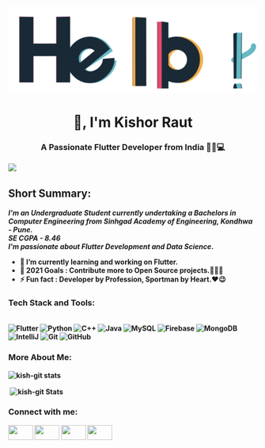 <p align="center"> <img src="hello.gif" alt="hello" /> </p>
<h1 align="center">👋, I'm  Kishor Raut</h1>
<h3 align="center">A Passionate Flutter Developer from India 👦🏻💻</h3>

![](https://visitor-badge.glitch.me/badge?page_id=kish-git.kish-git)


## Short Summary:

<b>_I'm an Undergraduate Student currently undertaking a Bachelors in Computer Engineering from Sinhgad Academy of Engineering, Kondhwa - Pune._ <br/> _SE CGPA - 8.46_
<br/> _I'm passionate about Flutter Development and Data Science_<b/>.
<br/>
  
- 🌱 I’m currently learning and working on <b>Flutter</b>.
- 🥅 2021 Goals : Contribute more to Open Source projects.👨🏻‍💻
- ⚡ Fun fact : **Developer by Profession, Sportman by Heart.❤😉**


### Tech Stack and Tools: 

</br>

<div class="row" padding = "70";>
<img alt="Flutter" src ="https://img.shields.io/badge/-Flutter-blue?logo=flutter&logoColor=white&style=plastic"/>  
<img alt="Python" src="https://img.shields.io/badge/-Python-yellow?logo=python&logoColor=white&style=plastic"/>  
<img alt="C++" src="https://img.shields.io/badge/-C++-darkblue?logo=c++&logoColor=white&style=plastic"/>  
<img alt="Java" src="https://img.shields.io/badge/-Java-orange?logo=java&logoColor=white&style=plastic"/>  
<img alt="MySQL" src="https://img.shields.io/badge/-MySQL-blue?logo=mysql&logoColor=white&style=plastic"/>  
<img alt="Firebase" src="https://img.shields.io/badge/-Firebase-yellow?logo=firebase&logoColor=white&style=plastic"/>  
<img alt="MongoDB" src ="https://img.shields.io/badge/-MongoDB-green?logo=mongodb&logoColor=white&style=plastic"/>  
<img alt="IntelliJ" src ="https://img.shields.io/badge/-IntelliJ-red?logo=intellij&logoColor=white&style=plastic"/>
  <img alt="Git" src="https://img.shields.io/badge/-Git-black?logo=git&logoColor=white&style=plastic"/> 
<img alt="GitHub" src="https://img.shields.io/badge/-GitHub-black?logo=github&logoColor=white&style=plastic"/>
</div>

### More About Me:

<p><img align="center" src="https://github-readme-stats.vercel.app/api/top-langs/?username=kish-git&layout=compact&langs_count=8" alt="kish-git stats" /></p>
  
<p>&nbsp;<img align="center" src="https://github-readme-stats.vercel.app/api?username=kish-git&count_private=true&show_icons=true" alt="kish-git Stats" /></p>



### Connect with me:  

<p align="left">
<a href="https://www.linkedin.com/in/kishor-raut-61a292158/" target="blank"><img align="center" src="https://cdn.jsdelivr.net/npm/simple-icons@3.0.1/icons/linkedin.svg" alt="" height="30" width="50" /></a>
<a href="https://twitter.com/Kishor_Raut__?s=08" target="blank"><img align="center" src="https://cdn.jsdelivr.net/npm/simple-icons@3.0.1/icons/twitter.svg" alt="" height="30" width="50" /></a>
<a href="https://www.youtube.com/channel/UC0Ptq3lS1PIm9J0j4a0ER8A" target="blank"><img align="center" src="https://cdn.jsdelivr.net/npm/simple-icons@3.0.1/icons/youtube.svg" alt="" height="30" width="50" /></a>
<a href="https://www.instagram.com/kishor._.raut/" target="blank"><img align="center" src="https://cdn.jsdelivr.net/npm/simple-icons@3.0.1/icons/instagram.svg" alt="" height="30" width="50" /></a>
</p>



